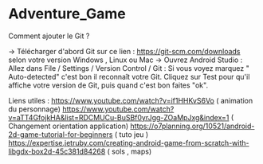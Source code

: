# Adventure_Game

Comment ajouter le Git ? 

-> Télécharger d'abord Git sur ce lien : https://git-scm.com/downloads selon votre version Windows , Linux ou Mac
-> Ouvrez Android Studio : Allez dans File / Settings / Version Control / Git : Si vous voyez marquez " Auto-detected" c'est bon il reconnaît votre Git.
    Cliquez sur Test pour qu'il affiche votre version de Git, puis quand c'est bon faites "ok".

    
 Liens utiles : https://www.youtube.com/watch?v=if1HHKvS6Vo  ( animation du personnage)
https://www.youtube.com/watch?v=aTT4GfojkHA&list=RDCMUCu-BuSBf0yrJgg-ZOaMpJxg&index=1 ( Changement orientation application)
https://o7planning.org/10521/android-2d-game-tutorial-for-beginners ( tuto jeu )
https://expertise.jetruby.com/creating-android-game-from-scratch-with-libgdx-box2d-45c381d84268 ( sols , maps)
